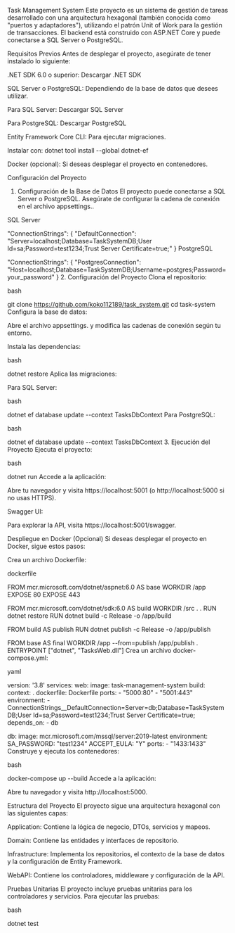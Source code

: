Task Management System
Este proyecto es un sistema de gestión de tareas desarrollado con una arquitectura hexagonal (también conocida como "puertos y adaptadores"), utilizando el patrón Unit of Work para la gestión de transacciones. El backend está construido con ASP.NET Core y puede conectarse a SQL Server o PostgreSQL.

Requisitos Previos
Antes de desplegar el proyecto, asegúrate de tener instalado lo siguiente:

.NET SDK 6.0 o superior: Descargar .NET SDK

SQL Server o PostgreSQL: Dependiendo de la base de datos que desees utilizar.

Para SQL Server: Descargar SQL Server

Para PostgreSQL: Descargar PostgreSQL

Entity Framework Core CLI: Para ejecutar migraciones.

Instalar con: dotnet tool install --global dotnet-ef

Docker (opcional): Si deseas desplegar el proyecto en contenedores.

Configuración del Proyecto
1. Configuración de la Base de Datos
El proyecto puede conectarse a SQL Server o PostgreSQL. Asegúrate de configurar la cadena de conexión en el archivo appsettings..

SQL Server


"ConnectionStrings": {
  "DefaultConnection": "Server=localhost;Database=TaskSystemDB;User Id=sa;Password=test1234;Trust Server Certificate=true;"
}
PostgreSQL


"ConnectionStrings": {
  "PostgresConnection": "Host=localhost;Database=TaskSystemDB;Username=postgres;Password=your_password"
}
2. Configuración del Proyecto
Clona el repositorio:

bash

git clone https://github.com/koko112189/task_system.git
cd task-system
Configura la base de datos:

Abre el archivo appsettings. y modifica las cadenas de conexión según tu entorno.

Instala las dependencias:

bash

dotnet restore
Aplica las migraciones:

Para SQL Server:

bash

dotnet ef database update --context TasksDbContext
Para PostgreSQL:

bash

dotnet ef database update --context TasksDbContext
3. Ejecución del Proyecto
Ejecuta el proyecto:

bash

dotnet run
Accede a la aplicación:

Abre tu navegador y visita https://localhost:5001 (o http://localhost:5000 si no usas HTTPS).

Swagger UI:

Para explorar la API, visita https://localhost:5001/swagger.

Despliegue en Docker (Opcional)
Si deseas desplegar el proyecto en Docker, sigue estos pasos:

Crea un archivo Dockerfile:

dockerfile

FROM mcr.microsoft.com/dotnet/aspnet:6.0 AS base
WORKDIR /app
EXPOSE 80
EXPOSE 443

FROM mcr.microsoft.com/dotnet/sdk:6.0 AS build
WORKDIR /src
 . .
RUN dotnet restore
RUN dotnet build -c Release -o /app/build

FROM build AS publish
RUN dotnet publish -c Release -o /app/publish

FROM base AS final
WORKDIR /app
 --from=publish /app/publish .
ENTRYPOINT ["dotnet", "TasksWeb.dll"]
Crea un archivo docker-compose.yml:

yaml

version: '3.8'
services:
  web:
    image: task-management-system
    build:
      context: .
      dockerfile: Dockerfile
    ports:
      - "5000:80"
      - "5001:443"
    environment:
      - ConnectionStrings__DefaultConnection=Server=db;Database=TaskSystemDB;User Id=sa;Password=test1234;Trust Server Certificate=true;
    depends_on:
      - db

  db:
    image: mcr.microsoft.com/mssql/server:2019-latest
    environment:
      SA_PASSWORD: "test1234"
      ACCEPT_EULA: "Y"
    ports:
      - "1433:1433"
Construye y ejecuta los contenedores:

bash

docker-compose up --build
Accede a la aplicación:

Abre tu navegador y visita http://localhost:5000.

Estructura del Proyecto
El proyecto sigue una arquitectura hexagonal con las siguientes capas:

Application: Contiene la lógica de negocio, DTOs, servicios y mapeos.

Domain: Contiene las entidades y interfaces de repositorio.

Infrastructure: Implementa los repositorios, el contexto de la base de datos y la configuración de Entity Framework.

WebAPI: Contiene los controladores, middleware y configuración de la API.

Pruebas Unitarias
El proyecto incluye pruebas unitarias para los controladores y servicios. Para ejecutar las pruebas:

bash

dotnet test
